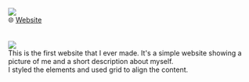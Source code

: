 <picture><img src="https://img.shields.io/badge/ABOUT ME-purple?label=web"></picture><br>
🌐 <a href="https://ndamatta.github.io/WDD130-BYU-Idaho/aboutme/">Website</a><br>   
<br>
<picture><img src="https://img.shields.io/badge/DESCRIPTION:-blue"></picture><br>
This is the first website that I ever made. It's a simple website showing a picture of me and a short description about myself.<br>
I styled the elements and used grid to align the content.
